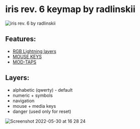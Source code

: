 # iris rev. 6 keymap by radlinskii

![iris rev. 6 by radlinskii](https://user-images.githubusercontent.com/26116041/170739605-2ca60e1f-c2fd-47c1-b93d-b0add0895d7f.gif)

## Features:

-   [RGB Lightning layers](https://docs.qmk.fm/#/feature_rgblight?id=lighting-layers)
-   [MOUSE KEYS](https://docs.qmk.fm/#/keycodes?id=mouse-keys)
-   [MOD-TAPS](https://docs.qmk.fm/#/mod_tap)

## Layers:

-   alphabetic (qwerty) - default
-   numeric + symbols
-   navigation
-   mouse + media keys
-   danger (used only for reset)

![Screenshot 2022-05-30 at 16 28 24](https://user-images.githubusercontent.com/26116041/171013182-8dec94e7-7237-4070-87e6-680d3156c989.png)
